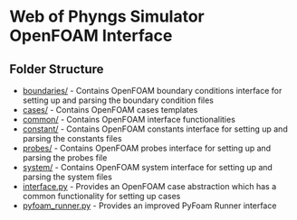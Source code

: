 # Web of Phyngs Simulator OpenFOAM Interface

## Folder Structure

- [boundaries/](boundaries) - Contains OpenFOAM boundary conditions interface for setting up and parsing the boundary condition files
- [cases/](cases) - Contains OpenFOAM cases templates
- [common/](common) - Contains OpenFOAM interface functionalities
- [constant/](constant) - Contains OpenFOAM constants interface for setting up and parsing the constants files
- [probes/](probes) - Contains OpenFOAM probes interface for setting up and parsing the probes file
- [system/](system) - Contains OpenFOAM system interface for setting up and parsing the system files
- [interface.py](interface.py) - Provides an OpenFOAM case abstraction which has a common functionality for setting up cases
- [pyfoam_runner.py](pyfoam_runner.py) - Provides an improved PyFoam Runner interface
